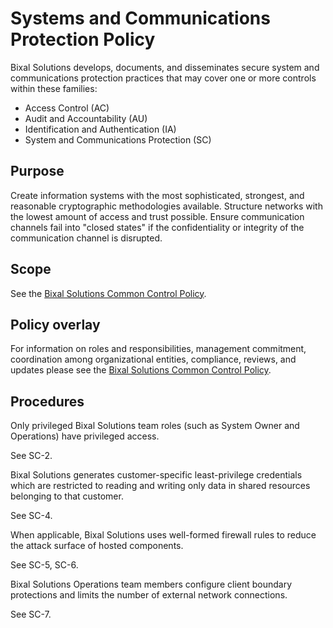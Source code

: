 # Systems and Communications Protection Policy

Bixal Solutions develops, documents, and disseminates secure system and communications
protection practices that may cover one or more controls within these families:

* Access Control (AC)
* Audit and Accountability (AU)
* Identification and Authentication (IA)
* System and Communications Protection (SC)

## Purpose

Create information systems with the most sophisticated, strongest, and reasonable
cryptographic methodologies available. Structure networks with the lowest amount of access
and trust possible. Ensure communication channels fail into "closed states" if the
confidentiality or integrity of the communication channel is disrupted.

## Scope

See the [Bixal Solutions Common Control Policy](BixalSolutions-Common-Control-Policy.md).

## Policy overlay

For information on roles and responsibilities, management commitment, coordination among
organizational entities, compliance, reviews, and updates please see the
[Bixal Solutions Common Control Policy](BixalSolutions-Common-Control-Policy.md).

## Procedures

Only privileged Bixal Solutions team roles (such as System Owner and Operations) have privileged access.

See SC-2.

Bixal Solutions generates customer-specific least-privilege credentials which are restricted
to reading and writing only data in shared resources belonging to that customer.

See SC-4.

When applicable, Bixal Solutions uses well-formed firewall rules to reduce the attack surface
of hosted components.

See SC-5, SC-6.

Bixal Solutions Operations team members configure client boundary protections and limits the
number of external network connections.

See SC-7.
